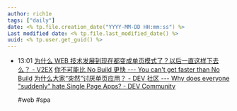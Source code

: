 ```yaml
---
author: rich1e
tags: ["daily"]
date: <% tp.file.creation_date("YYYY-MM-DD HH:mm:ss") %>
Last modified date: <% tp.file.last_modified_date() %>
uuid: <% tp.user.get_guid() %>
---
```


- 13:01 
  [为什么 WEB 技术发展到现在都变成单页模式了？以后一直这样下去么？ - V2EX](https://www.v2ex.com/t/1128533#reply37)
  [你不可能比 No Build 更快 --- You can't get faster than No Build](https://world.hey.com/dhh/you-can-t-get-faster-than-no-build-7a44131c)
  [为什么大家“突然”讨厌单页应用？ - DEV 社区 --- Why does everyone "suddenly" hate Single Page Apps? - DEV Community](https://dev.to/begin/why-does-everyone-suddenly-hate-single-page-apps-cj5)
  
  #web #spa  